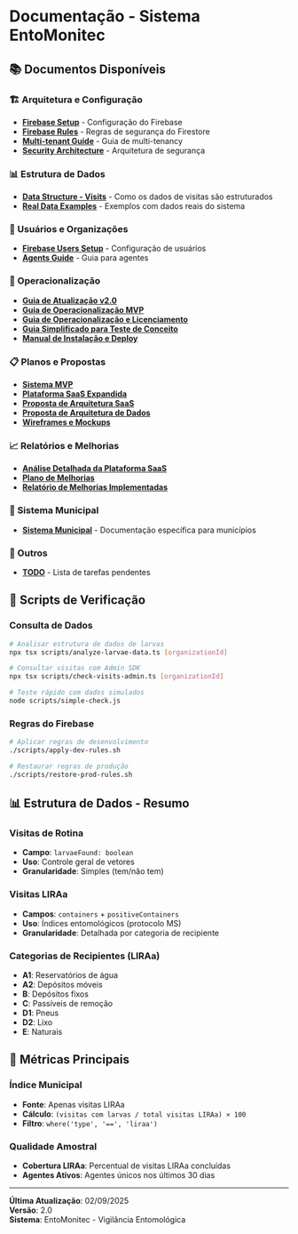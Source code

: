 # Documentação - Sistema EntoMonitec

## 📚 Documentos Disponíveis

### 🏗️ Arquitetura e Configuração
- [**Firebase Setup**](./firebase-setup.md) - Configuração do Firebase
- [**Firebase Rules**](./firebase-rules.md) - Regras de segurança do Firestore
- [**Multi-tenant Guide**](./multi-tenant-guide.md) - Guia de multi-tenancy
- [**Security Architecture**](./security-architecture.md) - Arquitetura de segurança

### 📊 Estrutura de Dados
- [**Data Structure - Visits**](./data-structure-visits.md) - Como os dados de visitas são estruturados
- [**Real Data Examples**](./real-data-examples.md) - Exemplos com dados reais do sistema

### 👥 Usuários e Organizações
- [**Firebase Users Setup**](./firebase-users-setup.md) - Configuração de usuários
- [**Agents Guide**](./AGENTS.md) - Guia para agentes

### 🚀 Operacionalização
- [**Guia de Atualização v2.0**](./Guia%20de%20Atualização%20do%20Sistema%20-%20Vigilância%20Entomológica%20v2.0.md)
- [**Guia de Operacionalização MVP**](./Guia%20de%20Operacionalização%20do%20Sistema%20de%20Vigilância%20Entomológica%20para%20MVP.md)
- [**Guia de Operacionalização e Licenciamento**](./Guia%20de%20Operacionalização%20e%20Licenciamento%20do%20Sistema%20de%20Vigilância%20Entomológica.md)
- [**Guia Simplificado para Teste de Conceito**](./Guia%20Simplificado%20para%20Teste%20de%20Conceito%20do%20Sistema%20de%20Vigilância%20Entomológica.md)
- [**Manual de Instalação e Deploy**](./Manual%20de%20Instalação%20e%20Deploy%20-%20Sistema%20de%20Vigilância%20Entomológica.md)

### 📋 Planos e Propostas
- [**Sistema MVP**](./Sistema%20de%20Vigilância%20Entomológica%20-%20MVP.md)
- [**Plataforma SaaS Expandida**](./Sistema%20de%20Vigilância%20Entomológica%20-%20Plataforma%20SaaS%20Expandida.md)
- [**Proposta de Arquitetura SaaS**](./Proposta%20de%20Arquitetura%20do%20Sistema%20SaaS%20de%20Vigilância%20Entomológica.md)
- [**Proposta de Arquitetura de Dados**](./Proposta%20de%20Arquitetura%20de%20Dados%20para%20a%20Plataforma%20SaaS%20de%20Vigilância%20Entomológica.md)
- [**Wireframes e Mockups**](./Wireframes%20e%20Mockups%20para%20a%20Plataforma%20SaaS%20de%20Vigilância%20Entomológica.md)

### 📈 Relatórios e Melhorias
- [**Análise Detalhada da Plataforma SaaS**](./Análise%20Detalhada%20da%20Plataforma%20SaaS%20para%20Vigilância%20Entomológica.md)
- [**Plano de Melhorias**](./Plano%20de%20Melhorias%20do%20Sistema%20de%20Vigilância%20Entomológica.md)
- [**Relatório de Melhorias Implementadas**](./Relatório%20de%20Melhorias%20Implementadas%20-%20Sistema%20de%20Vigilância%20Entomológica.md)

### 🏢 Sistema Municipal
- [**Sistema Municipal**](./MUNICIPAL_SYSTEM.md) - Documentação específica para municípios

### 📝 Outros
- [**TODO**](./todo.md) - Lista de tarefas pendentes

## 🔧 Scripts de Verificação

### Consulta de Dados
```bash
# Analisar estrutura de dados de larvas
npx tsx scripts/analyze-larvae-data.ts [organizationId]

# Consultar visitas com Admin SDK
npx tsx scripts/check-visits-admin.ts [organizationId]

# Teste rápido com dados simulados
node scripts/simple-check.js
```

### Regras do Firebase
```bash
# Aplicar regras de desenvolvimento
./scripts/apply-dev-rules.sh

# Restaurar regras de produção
./scripts/restore-prod-rules.sh
```

## 📊 Estrutura de Dados - Resumo

### Visitas de Rotina
- **Campo**: `larvaeFound: boolean`
- **Uso**: Controle geral de vetores
- **Granularidade**: Simples (tem/não tem)

### Visitas LIRAa
- **Campos**: `containers` + `positiveContainers`
- **Uso**: Índices entomológicos (protocolo MS)
- **Granularidade**: Detalhada por categoria de recipiente

### Categorias de Recipientes (LIRAa)
- **A1**: Reservatórios de água
- **A2**: Depósitos móveis
- **B**: Depósitos fixos
- **C**: Passíveis de remoção
- **D1**: Pneus
- **D2**: Lixo
- **E**: Naturais

## 🎯 Métricas Principais

### Índice Municipal
- **Fonte**: Apenas visitas LIRAa
- **Cálculo**: `(visitas com larvas / total visitas LIRAa) × 100`
- **Filtro**: `where('type', '==', 'liraa')`

### Qualidade Amostral
- **Cobertura LIRAa**: Percentual de visitas LIRAa concluídas
- **Agentes Ativos**: Agentes únicos nos últimos 30 dias

---

**Última Atualização**: 02/09/2025  
**Versão**: 2.0  
**Sistema**: EntoMonitec - Vigilância Entomológica
